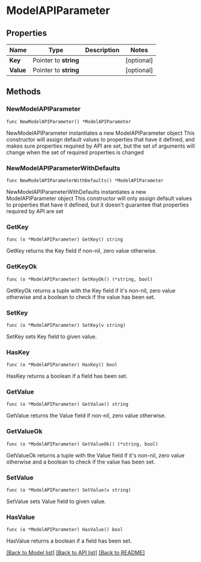 # ModelAPIParameter

## Properties

Name | Type | Description | Notes
------------ | ------------- | ------------- | -------------
**Key** | Pointer to **string** |  | [optional] 
**Value** | Pointer to **string** |  | [optional] 

## Methods

### NewModelAPIParameter

`func NewModelAPIParameter() *ModelAPIParameter`

NewModelAPIParameter instantiates a new ModelAPIParameter object
This constructor will assign default values to properties that have it defined,
and makes sure properties required by API are set, but the set of arguments
will change when the set of required properties is changed

### NewModelAPIParameterWithDefaults

`func NewModelAPIParameterWithDefaults() *ModelAPIParameter`

NewModelAPIParameterWithDefaults instantiates a new ModelAPIParameter object
This constructor will only assign default values to properties that have it defined,
but it doesn't guarantee that properties required by API are set

### GetKey

`func (o *ModelAPIParameter) GetKey() string`

GetKey returns the Key field if non-nil, zero value otherwise.

### GetKeyOk

`func (o *ModelAPIParameter) GetKeyOk() (*string, bool)`

GetKeyOk returns a tuple with the Key field if it's non-nil, zero value otherwise
and a boolean to check if the value has been set.

### SetKey

`func (o *ModelAPIParameter) SetKey(v string)`

SetKey sets Key field to given value.

### HasKey

`func (o *ModelAPIParameter) HasKey() bool`

HasKey returns a boolean if a field has been set.

### GetValue

`func (o *ModelAPIParameter) GetValue() string`

GetValue returns the Value field if non-nil, zero value otherwise.

### GetValueOk

`func (o *ModelAPIParameter) GetValueOk() (*string, bool)`

GetValueOk returns a tuple with the Value field if it's non-nil, zero value otherwise
and a boolean to check if the value has been set.

### SetValue

`func (o *ModelAPIParameter) SetValue(v string)`

SetValue sets Value field to given value.

### HasValue

`func (o *ModelAPIParameter) HasValue() bool`

HasValue returns a boolean if a field has been set.


[[Back to Model list]](../README.md#documentation-for-models) [[Back to API list]](../README.md#documentation-for-api-endpoints) [[Back to README]](../README.md)


